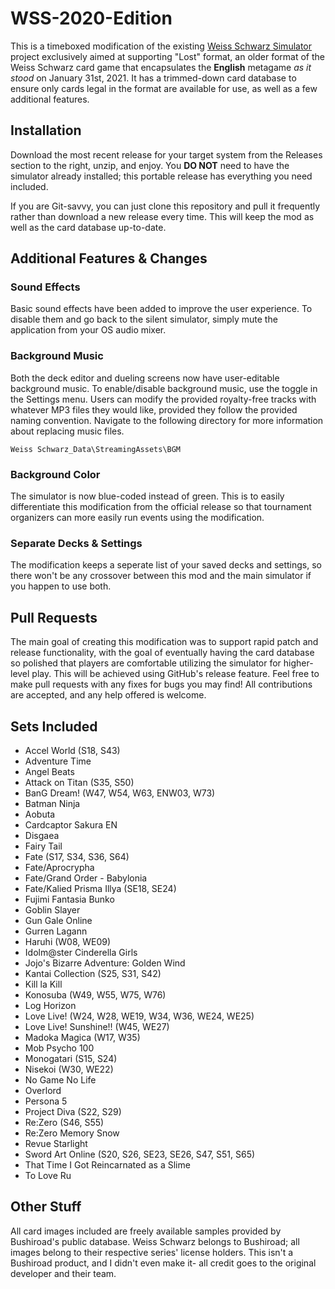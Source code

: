 # WSS-2020-Edition

This is a timeboxed modification of the existing [Weiss Schwarz Simulator](https://blakethoennes.itch.io/weiss-schwarz) project exclusively aimed at supporting "Lost" format, an older format of the Weiss Schwarz card game that encapsulates the __English__ metagame _as it stood_ on January 31st, 2021. It has a trimmed-down card database to ensure only cards legal in the format are available for use, as well as a few additional features. 

## Installation

Download the most recent release for your target system from the Releases section to the right, unzip, and enjoy. You __DO NOT__ need to have the simulator already installed; this portable release has everything you need included.

If you are Git-savvy, you can just clone this repository and pull it frequently rather than download a new release every time. This will keep the mod as well as the card database up-to-date.

## Additional Features & Changes

### Sound Effects

Basic sound effects have been added to improve the user experience. To disable them and go back to the silent simulator, simply mute the application from your OS audio mixer.

### Background Music

Both the deck editor and dueling screens now have user-editable background music. To enable/disable background music, use the toggle in the Settings menu. Users can modify the provided royalty-free tracks with whatever MP3 files they would like, provided they follow the provided naming convention. Navigate to the following directory for more information about replacing music files.

```
Weiss Schwarz_Data\StreamingAssets\BGM
```

### Background Color

The simulator is now blue-coded instead of green. This is to easily differentiate this modification from the official release so that tournament organizers can more easily run events using the modification.

### Separate Decks & Settings

The modification keeps a seperate list of your saved decks and settings, so there won't be any crossover between this mod and the main simulator if you happen to use both.

## Pull Requests

The main goal of creating this modification was to support rapid patch and release functionality, with the goal of eventually having the card database so polished that players are comfortable utilizing the simulator for higher-level play. This will be achieved using GitHub's release feature. Feel free to make pull requests with any fixes for bugs you may find! All contributions are accepted, and any help offered is welcome.

## Sets Included

- Accel World (S18, S43)
- Adventure Time
- Angel Beats
- Attack on Titan (S35, S50)
- BanG Dream! (W47, W54, W63, ENW03, W73)
- Batman Ninja
- Aobuta
- Cardcaptor Sakura EN
- Disgaea
- Fairy Tail
- Fate (S17, S34, S36, S64)
- Fate/Aprocrypha
- Fate/Grand Order - Babylonia
- Fate/Kalied Prisma Illya (SE18, SE24)
- Fujimi Fantasia Bunko
- Goblin Slayer
- Gun Gale Online
- Gurren Lagann
- Haruhi (W08, WE09)
- Idolm@ster Cinderella Girls
- Jojo's Bizarre Adventure: Golden Wind
- Kantai Collection (S25, S31, S42)
- Kill la Kill
- Konosuba (W49, W55, W75, W76)
- Log Horizon
- Love Live! (W24, W28, WE19, W34, W36, WE24, WE25)
- Love Live! Sunshine!! (W45, WE27)
- Madoka Magica (W17, W35)
- Mob Psycho 100
- Monogatari (S15, S24)
- Nisekoi (W30, WE22)
- No Game No Life
- Overlord
- Persona 5
- Project Diva (S22, S29)
- Re:Zero (S46, S55)
- Re:Zero Memory Snow
- Revue Starlight
- Sword Art Online (S20, S26, SE23, SE26, S47, S51, S65)
- That Time I Got Reincarnated as a Slime
- To Love Ru

## Other Stuff

All card images included are freely available samples provided by Bushiroad's public database. Weiss Schwarz belongs to Bushiroad; all images belong to their respective series' license holders. This isn't a Bushiroad product, and I didn't even make it- all credit goes to the original developer and their team.